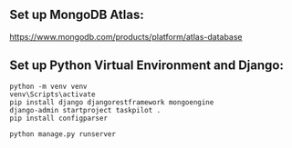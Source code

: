 
## Set up MongoDB Atlas:

https://www.mongodb.com/products/platform/atlas-database




## Set up Python Virtual Environment and Django:

``` 
python -m venv venv
venv\Scripts\activate
pip install django djangorestframework mongoengine
django-admin startproject taskpilot . 
pip install configparser

python manage.py runserver
``` 


